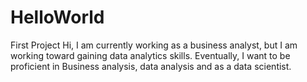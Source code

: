 # HelloWorld
First Project
Hi, I am currently working as a business analyst, but I am working toward gaining data analytics skills.  Eventually, I want to be proficient in Business analysis, data analysis and as a data scientist.
